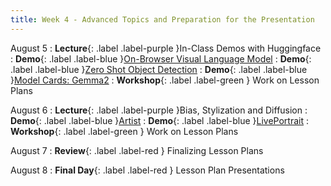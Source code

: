 ```yaml
---
title: Week 4 - Advanced Topics and Preparation for the Presentation
---
```


August 5
: **Lecture**{: .label .label-purple }In-Class Demos with Huggingface
  : **Demo**{: .label .label-blue }[On-Browser Visual Language Model](https://huggingface.co/spaces/Xenova/experimental-moondream-webgpu)
  : **Demo**{: .label .label-blue }[Zero Shot Object Detection](https://keremturkcan.com/zeroshot/)
  : **Demo**{: .label .label-blue }[Model Cards: Gemma2](https://huggingface.co/google/gemma-2-2b-it)
: **Workshop**{: .label .label-green } Work on Lesson Plans

August 6
: **Lecture**{: .label .label-purple }Bias, Stylization and Diffusion
  : **Demo**{: .label .label-blue }[Artist](https://diffusionartist.github.io/)
  : **Demo**{: .label .label-blue }[LivePortrait](https://huggingface.co/spaces/KwaiVGI/LivePortrait)
: **Workshop**{: .label .label-green } Work on Lesson Plans

August 7
: **Review**{: .label .label-red } Finalizing Lesson Plans

August 8
: **Final Day**{: .label .label-red } Lesson Plan Presentations
